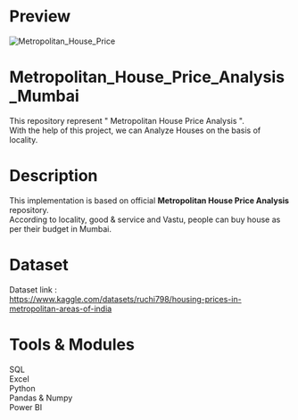 # Preview
![Metropolitan_House_Price](https://user-images.githubusercontent.com/110352976/193511359-b5311f0e-93f8-4962-9afa-7ccf03b051e6.png)




# Metropolitan_House_Price_Analysis_Mumbai
This repository represent " Metropolitan House Price Analysis ". <br />
With the help of this project, we can Analyze Houses on the basis of locality.

# Description
This implementation is based on official **Metropolitan House Price Analysis** repository. <br />
According to locality, good & service and Vastu, people can buy house as per their budget in Mumbai.


# Dataset
Dataset link : <br />
https://www.kaggle.com/datasets/ruchi798/housing-prices-in-metropolitan-areas-of-india

# Tools & Modules
SQL <br />
Excel <br />
Python <br />
Pandas & Numpy <br />
Power BI <br />


